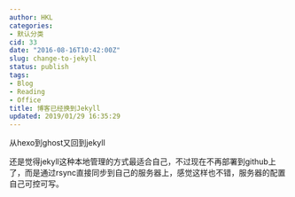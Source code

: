 ```yaml
---
author: HKL
categories:
- 默认分类
cid: 33
date: "2016-08-16T10:42:00Z"
slug: change-to-jekyll
status: publish
tags:
- Blog
- Reading
- Office
title: 博客已经换到Jekyll
updated: 2019/01/29 16:35:29
---
```



从hexo到ghost又回到jekyll

还是觉得jekyll这种本地管理的方式最适合自己，不过现在不再部署到github上了，而是通过rsync直接同步到自己的服务器上，感觉这样也不错，服务器的配置自己可控可写。

